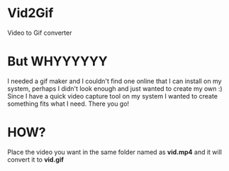 # Vid2Gif
 Video to Gif converter

# But WHYYYYYY
I needed a gif maker and I couldn't find one online that I can install on my system, perhaps I didn't look enough and just wanted to create my own :)
Since I have a quick video capture tool on my system I wanted to create something fits what I need. There you go!

# HOW?
Place the video you want in the same folder named as <b>vid.mp4</b> and it will convert it to <b>vid.gif</b>
